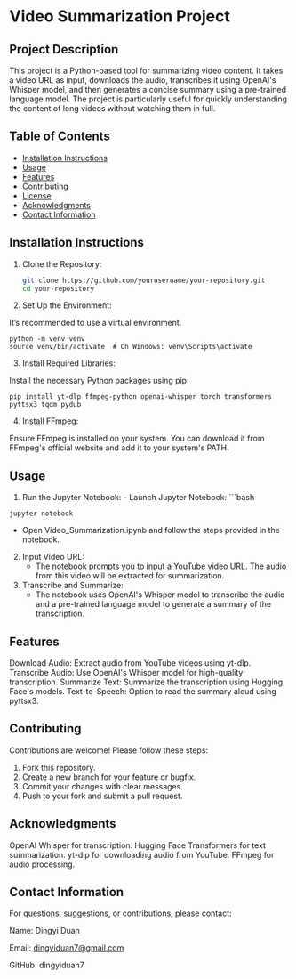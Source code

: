 # Video Summarization Project

## Project Description
This project is a Python-based tool for summarizing video content. It takes a video URL as input, downloads the audio, transcribes it using OpenAI's Whisper model, and then generates a concise summary using a pre-trained language model. The project is particularly useful for quickly understanding the content of long videos without watching them in full.

## Table of Contents
- [Installation Instructions](#installation-instructions)
- [Usage](#usage)
- [Features](#features)
- [Contributing](#contributing)
- [License](#license)
- [Acknowledgments](#acknowledgments)
- [Contact Information](#contact-information)

## Installation Instructions

1. Clone the Repository:
   ```bash
   git clone https://github.com/yourusername/your-repository.git
   cd your-repository
   
2. Set Up the Environment:

  It’s recommended to use a virtual environment.
  
    python -m venv venv
    source venv/bin/activate  # On Windows: venv\Scripts\activate

3. Install Required Libraries:

  Install the necessary Python packages using pip:
  
    pip install yt-dlp ffmpeg-python openai-whisper torch transformers pyttsx3 tqdm pydub

4. Install FFmpeg:

  Ensure FFmpeg is installed on your system. You can download it from FFmpeg's official website and add it to your system's PATH.

## Usage
  1. Run the Jupyter Notebook:
    - Launch Jupyter Notebook:
    ```bash

    jupyter notebook
    
  - Open Video_Summarization.ipynb and follow the steps provided in the notebook.
      
  2. Input Video URL:
     - The notebook prompts you to input a YouTube video URL. The audio from this video will be extracted for summarization.
  3. Transcribe and Summarize:
     - The notebook uses OpenAI's Whisper model to transcribe the audio and a pre-trained language model to generate a summary of the transcription.
    
##  Features
Download Audio: Extract audio from YouTube videos using yt-dlp.
Transcribe Audio: Use OpenAI's Whisper model for high-quality transcription.
Summarize Text: Summarize the transcription using Hugging Face's models.
Text-to-Speech: Option to read the summary aloud using pyttsx3.

## Contributing
Contributions are welcome! Please follow these steps:

1. Fork this repository.
2. Create a new branch for your feature or bugfix.
3. Commit your changes with clear messages.
4. Push to your fork and submit a pull request.

## Acknowledgments
OpenAI Whisper for transcription.
Hugging Face Transformers for text summarization.
yt-dlp for downloading audio from YouTube.
FFmpeg for audio processing.

## Contact Information
For questions, suggestions, or contributions, please contact:

Name: Dingyi Duan

Email: dingyiduan7@gmail.com

GitHub: dingyiduan7
